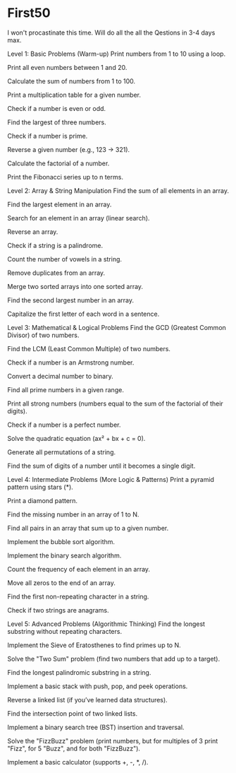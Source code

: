 # First50
I won't procastinate this time. Will do all the all the Qestions in 3-4 days max.

Level 1: Basic Problems (Warm-up)
Print numbers from 1 to 10 using a loop.

Print all even numbers between 1 and 20.

Calculate the sum of numbers from 1 to 100.

Print a multiplication table for a given number.

Check if a number is even or odd.

Find the largest of three numbers.

Check if a number is prime.

Reverse a given number (e.g., 123 → 321).

Calculate the factorial of a number.

Print the Fibonacci series up to n terms.

Level 2: Array & String Manipulation
Find the sum of all elements in an array.

Find the largest element in an array.

Search for an element in an array (linear search).

Reverse an array.

Check if a string is a palindrome.

Count the number of vowels in a string.

Remove duplicates from an array.

Merge two sorted arrays into one sorted array.

Find the second largest number in an array.

Capitalize the first letter of each word in a sentence.

Level 3: Mathematical & Logical Problems
Find the GCD (Greatest Common Divisor) of two numbers.

Find the LCM (Least Common Multiple) of two numbers.

Check if a number is an Armstrong number.

Convert a decimal number to binary.

Find all prime numbers in a given range.

Print all strong numbers (numbers equal to the sum of the factorial of their digits).

Check if a number is a perfect number.

Solve the quadratic equation (ax² + bx + c = 0).

Generate all permutations of a string.

Find the sum of digits of a number until it becomes a single digit.

Level 4: Intermediate Problems (More Logic & Patterns)
Print a pyramid pattern using stars (*).

Print a diamond pattern.

Find the missing number in an array of 1 to N.

Find all pairs in an array that sum up to a given number.

Implement the bubble sort algorithm.

Implement the binary search algorithm.

Count the frequency of each element in an array.

Move all zeros to the end of an array.

Find the first non-repeating character in a string.

Check if two strings are anagrams.

Level 5: Advanced Problems (Algorithmic Thinking)
Find the longest substring without repeating characters.

Implement the Sieve of Eratosthenes to find primes up to N.

Solve the "Two Sum" problem (find two numbers that add up to a target).

Find the longest palindromic substring in a string.

Implement a basic stack with push, pop, and peek operations.

Reverse a linked list (if you’ve learned data structures).

Find the intersection point of two linked lists.

Implement a binary search tree (BST) insertion and traversal.

Solve the "FizzBuzz" problem (print numbers, but for multiples of 3 print "Fizz", for 5 "Buzz", and for both "FizzBuzz").

Implement a basic calculator (supports +, -, *, /).

 
